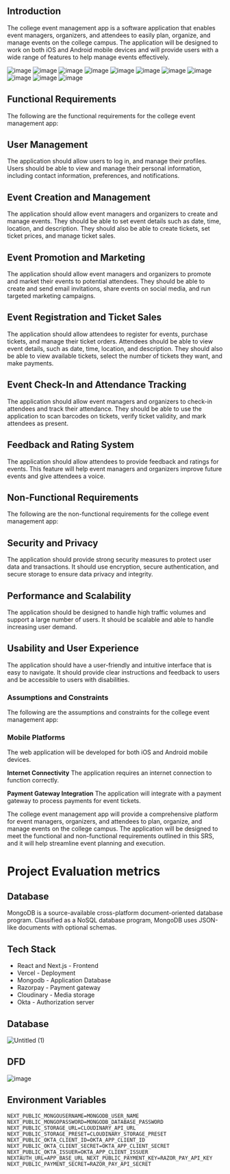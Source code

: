 ## Introduction
The college event management app is a software application that enables event managers, organizers, and attendees to easily plan, organize, and manage events on the college campus. The application will be designed to work on both iOS and Android mobile devices and will provide users with a wide range of features to help manage events effectively.

![image](https://user-images.githubusercontent.com/68949544/230344624-4ee1013e-14e0-47ea-aa35-5954fb64bb16.png)
![image](https://user-images.githubusercontent.com/68949544/234926075-e9b079d0-996a-4155-9ec4-0909ad994fa9.png)
![image](https://user-images.githubusercontent.com/68949544/234926258-94fbeaa9-4231-4766-8db5-2ca7d95dd23c.png)
![image](https://user-images.githubusercontent.com/68949544/234926330-86354b4d-cd73-4711-919f-4666722e22a2.png)
![image](https://user-images.githubusercontent.com/68949544/234926456-8aa4689d-254b-4ae0-a677-c14d4db02713.png)
![image](https://user-images.githubusercontent.com/68949544/234926502-800fc166-728c-4b09-934e-82878f0217c7.png)
![image](https://user-images.githubusercontent.com/68949544/234926560-ec709104-264c-4f93-a667-57ee3abf2202.png)
![image](https://user-images.githubusercontent.com/68949544/234926638-6cf6980a-9f4b-47b7-a421-5cfaf36c0258.png)
![image](https://user-images.githubusercontent.com/68949544/234926764-c9a7cd68-8423-4109-866c-e5c0ce10e1d7.png)
![image](https://user-images.githubusercontent.com/68949544/234926832-422e4713-b4a3-4a95-ad0a-10c746421a94.png)
![image](https://user-images.githubusercontent.com/68949544/234926906-a96017e1-3958-443a-9d8b-5ad83cb909d0.png)



## Functional Requirements

The following are the functional requirements for the college event management app:

## User Management

The application should allow users to log in, and manage their profiles. Users should be able to view and manage their personal information, including contact information, preferences, and notifications.

## Event Creation and Management

The application should allow event managers and organizers to create and manage events. They should be able to set event details such as date, time, location, and description. They should also be able to create tickets, set ticket prices, and manage ticket sales.

## Event Promotion and Marketing

The application should allow event managers and organizers to promote and market their events to potential attendees. They should be able to create and send email invitations, share events on social media, and run targeted marketing campaigns.

## Event Registration and Ticket Sales

The application should allow attendees to register for events, purchase tickets, and manage their ticket orders. Attendees should be able to view event details, such as date, time, location, and description. They should also be able to view available tickets, select the number of tickets they want, and make payments.

## **Event Check-In and Attendance Tracking**

The application should allow event managers and organizers to check-in attendees and track their attendance. They should be able to use the application to scan barcodes on tickets, verify ticket validity, and mark attendees as present.

## Feedback and Rating System

The application should allow attendees to provide feedback and ratings for events. This feature will help event managers and organizers improve future events and give attendees a voice.

## Non-Functional Requirements

The following are the non-functional requirements for the college event management app:

## Security and Privacy

The application should provide strong security measures to protect user data and transactions. It should use encryption, secure authentication, and secure storage to ensure data privacy and integrity.

## Performance and Scalability

The application should be designed to handle high traffic volumes and support a large number of users. It should be scalable and able to handle increasing user demand.

## Usability and User Experience

The application should have a user-friendly and intuitive interface that is easy to navigate. It should provide clear instructions and feedback to users and be accessible to users with disabilities.

### Assumptions and Constraints

The following are the assumptions and constraints for the college event management app:

### Mobile Platforms

The web application will be developed for both iOS and Android mobile devices.

**Internet Connectivity**
The application requires an internet connection to function correctly.

**Payment Gateway Integration**
The application will integrate with a payment gateway to process payments for event tickets.

The college event management app will provide a comprehensive platform for event managers, organizers, and attendees to plan, organize, and manage events on the college campus. The application will be designed to meet the functional and non-functional requirements outlined in this SRS, and it will help streamline event planning and execution.

# Project Evaluation metrics

## Database

MongoDB is a source-available cross-platform document-oriented database program.
Classified as a NoSQL database program, MongoDB uses JSON-like documents with optional
schemas.

## Tech Stack

- React and Next.js - Frontend
- Vercel - Deployment
- Mongodb - Application Database
- Razorpay - Payment gateway
- Cloudinary - Media storage
- Okta - Authorization server

## Database
![Untitled (1)](https://user-images.githubusercontent.com/68949544/225380574-6812938e-9e36-411e-b170-c8ed3f59ee5f.png)

## DFD
![image](https://user-images.githubusercontent.com/68949544/225380812-c1d8f070-339e-4e38-90fb-52fd50940df5.png)

## Environment Variables
``
NEXT_PUBLIC_MONGOUSERNAME=MONGODB_USER_NAME
NEXT_PUBLIC_MONGOPASSWORD=MONGODB_DATABASE_PASSWORD
NEXT_PUBLIC_STORAGE_URL=CLOUDINARY_API_URL
NEXT_PUBLIC_STORAGE_PRESET=CLOUDINARY_STORAGE_PRESET
NEXT_PUBLIC_OKTA_CLIENT_ID=OKTA_APP_CLIENT_ID
NEXT_PUBLIC_OKTA_CLIENT_SECRET=OKTA_APP_CLIENT_SECRET
NEXT_PUBLIC_OKTA_ISSUER=OKTA_APP_CLIENT_ISSUER
NEXTAUTH_URL=APP_BASE_URL
NEXT_PUBLIC_PAYMENT_KEY=RAZOR_PAY_API_KEY
NEXT_PUBLIC_PAYMENT_SECRET=RAZOR_PAY_API_SECRET
``
